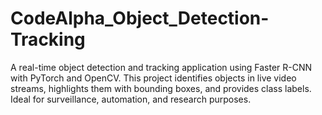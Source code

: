 # CodeAlpha_Object_Detection-Tracking
A real-time object detection and tracking application using Faster R-CNN with PyTorch and OpenCV. This project identifies objects in live video streams, highlights them with bounding boxes, and provides class labels. Ideal for surveillance, automation, and research purposes.

